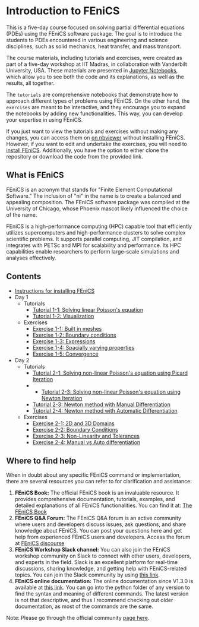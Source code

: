 # Introduction to FEniCS

This is a five-day course focused on solving partial differential equations (PDEs) using the FEniCS software package. The goal is to introduce the students to PDEs encountered in various engineering and science disciplines, such as solid mechanics, heat transfer, and mass transport. 

The course materials, including tutorials and exercises, were created as part of a five-day workshop at IIT Madras, in collaboration with Vanderbilt University, USA. These materials are presented in [Jupyter Notebooks](https://jupyter.org/), which allow you to see both the code and its explanations, as well as the results, all together.

The `tutorials` are comprehensive notebooks that demonstrate how to approach different types of problems using FEniCS. On the other hand, the `exercises` are meant to be interactive, and they encourage you to expand the notebooks by adding new functionalities. This way, you can develop your expertise in using FEniCS.

If you just want to view the tutorials and exercises without making any changes, you can access them on [on nbviewer](https://nbviewer.org/github/iitrabhi/iitm-fenics-course/blob/48a6a14f8f7c27f2a32cf1ea101e18934d254b01/README.ipynb) without installing FEniCS. However, if you want to edit and undertake the exercises, you will need to  [install FEniCS](install-instructions.ipynb). Additionally, you have the option to either clone the repository or download the code from the provided link.

## What is FEniCS

FEniCS is an acronym that stands for "Finite Element Computational Software." The inclusion of "ni" in the name is to create a balanced and appealing composition. The FEniCS software package was compiled at the University of Chicago, whose Phoenix mascot likely influenced the choice of the name.

FEniCS is a high-performance computing (HPC) capable tool that efficiently utilizes supercomputers and high-performance clusters to solve complex scientific problems. It supports parallel computing, JIT compilation, and integrates with PETSc and MPI for scalability and performance. Its HPC capabilities enable researchers to perform large-scale simulations and analyses effectively.

## Contents
- [Instructions for installing FEniCS](install-instructions.ipynb)
- Day 1
  - Tutorials
    - [Tutorial 1-1: Solving linear Poisson's equation](src/day-1/tutorials/1_linear_poisson.ipynb)
    - [Tutorial 1-2: Visualization](src\day-1\tutorials\2_visualization.ipynb)
  - Exercises
    - [Exercise 1-1: Built in meshes](src\day-1\exercises\1_built_in_mesh.ipynb)
    - [Exercise 1-2: Boundary conditions](src\day-1\exercises\2_boundary_conditions.ipynb)
    - [Exercise 1-3: Expressions](src\day-1\exercises\3_expressions.ipynb)
    - [Exercise 1-4: Spacially varying properties](src\day-1\exercises\4_spacially_varying_properties.ipynb)
    - [Exercise 1-5: Convergence](src\day-1\exercises\5_convergence.ipynb)
- Day 2
  - Tutorials
    - [Tutorial 2-1: Solving non-linear Poisson's equation using Picard Iteration](src\day-2\tutorials\1_non_linear_poisson_picard.ipynb)
    - - [Tutorial 2-3: Solving non-linear Poisson's equation using Newton Iteration](src\day-2\tutorials\3_non_linear_poisson_newton.ipynb)
    - [Tutorial 2-3: Newton method with Manual Differentiation](src\day-2\tutorials\3_non_linear_poisson_newton_manual_diff.ipynb)
    - [Tutorial 2-4: Newton method with Automatic Differentiation](src\day-2\tutorials\4_non_linear_poisson_newton_auto_diff.ipynb)
  - Exercises
    - [Exercise 2-1: 2D and 3D Domains](src\day-2\exercises\1_2d_3d_domains.ipynb)
    - [Exercise 2-2: Boundary Conditions](src\day-2\exercises\2_boundary_conditions.ipynb)
    - [Exercise 2-3: Non-Linearity and Tolerances](src\day-2\exercises\3_non_linearity_tolerances.ipynb)
    - [Exercise 2-4: Manual vs Auto differentiation](src\day-2\exercises\4_manual_auto_differentiation.ipynb)


## Where to find help

When in doubt about any specific FEniCS command or implementation, there are several resources you can refer to for clarification and assistance:

1. **FEniCS Book:** The official FEniCS book is an invaluable resource. It provides comprehensive documentation, tutorials, examples, and detailed explanations of all FEniCS functionalities. You can find it at: [The FEniCS Book](https://fenicsproject.org/book/)
2. **FEniCS Q&A Forum:** The FEniCS Q&A forum is an active community where users and developers discuss issues, ask questions, and share knowledge about FEniCS. You can post your questions here and get help from experienced FEniCS users and developers. Access the forum at [FEniCS discourse](https://fenicsproject.discourse.group/)
3. **FEniCS Workshop Slack channel:** You can also join the FEniCS workshop community on Slack to connect with other users, developers, and experts in the field. Slack is an excellent platform for real-time discussions, sharing knowledge, and getting help with FEniCS-related topics. You can join the Slack community by using [this link](https://join.slack.com/t/fenicsworkshop/shared_invite/zt-1zqrdlvmr-LziJQ59NdEOBzn7YZf59hg). 
4. **FEniCS online documentation:** The online documentation since V1.3.0 is available at [this link](https://fenicsproject.org/olddocs/dolfin/). You can go into the python folder of any version to find the syntax and meaning of different commands. The latest version is not that descriptive, and thus I recommend checking out older documentation, as most of the commands are the same.

Note: Please go through the official community [page here](https://fenicsproject.org/community/).